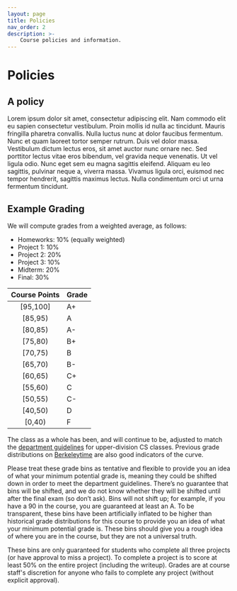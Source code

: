 ```yaml
---
layout: page
title: Policies
nav_order: 2
description: >-
    Course policies and information.
---
```


# Policies

## A policy
Lorem ipsum dolor sit amet, consectetur adipiscing elit. Nam commodo elit eu sapien consectetur vestibulum. Proin mollis id nulla ac tincidunt. Mauris fringilla pharetra convallis. Nulla luctus nunc at dolor faucibus fermentum. Nunc et quam laoreet tortor semper rutrum. Duis vel dolor massa. Vestibulum dictum lectus eros, sit amet auctor nunc ornare nec. Sed porttitor lectus vitae eros bibendum, vel gravida neque venenatis. Ut vel ligula odio. Nunc eget sem eu magna sagittis eleifend. Aliquam eu leo sagittis, pulvinar neque a, viverra massa. Vivamus ligula orci, euismod nec tempor hendrerit, sagittis maximus lectus. Nulla condimentum orci ut urna fermentum tincidunt.

## Example Grading

We will compute grades from a weighted average, as follows:

- Homeworks: 10% (equally weighted)
- Project 1: 10%
- Project 2: 20%
- Project 3: 10%
- Midterm: 20%
- Final: 30%

<div class="col-sm-12 col-md-6">
  <table class="">
    <thead>
      <tr><th align="center">Course Points</th><th>Grade</th></tr>
    </thead>
    <tbody>
      <tr><td align="center">[95,100]</td><td>A+</td></tr>
      <tr><td align="center">[85,95)</td><td>A</td></tr>
      <tr><td align="center">[80,85)</td><td>A-</td></tr>
      <tr><td align="center">[75,80)</td><td>B+</td></tr>
      <tr><td align="center">[70,75)</td><td>B</td></tr>
      <tr><td align="center">[65,70)</td><td>B-</td></tr>
      <tr><td align="center">[60,65)</td><td>C+</td></tr>
      <tr><td align="center">[55,60)</td><td>C</td></tr>
      <tr><td align="center">[50,55)</td><td>C-</td></tr>
      <tr><td align="center">[40,50)</td><td>D</td></tr>
      <tr><td align="center">[0,40)</td><td>F</td></tr>
    </tbody>
  </table>
</div>

The class as a whole has been, and will continue to be, adjusted to match the [department guidelines](https://eecs.berkeley.edu/resources/faculty-staff/academic-personnel/grading-guidelines-undergrad) for upper-division CS classes. Previous grade distributions on [Berkeleytime](https://berkeleytime.com/grades) are also good indicators of the curve.

Please treat these grade bins as tentative and flexible to provide you an idea of what your minimum potential grade is, meaning they could be shifted down in order to meet the department guidelines. There’s no guarantee that bins will be shifted, and we do not know whether they will be shifted until after the final exam (so don’t ask). Bins will not shift up; for example, if you have a 90 in the course, you are guaranteed at least an A. To be transparent, these bins have been artificially inflated to be higher than historical grade distributions for this course to provide you an idea of what your minimum potential grade is. These bins should give you a rough idea of where you are in the course, but they are not a universal truth.

These bins are only guaranteed for students who complete all three projects (or have approval to miss a project). To complete a project is to score at least 50% on the entire project (including the writeup). Grades are at course staff's discretion for anyone who fails to complete any project (without explicit approval).
